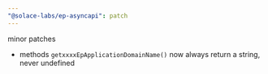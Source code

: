 ```yaml
---
"@solace-labs/ep-asyncapi": patch
---
```


minor patches

- methods `getxxxxEpApplicationDomainName()` now always return a string, never undefined
